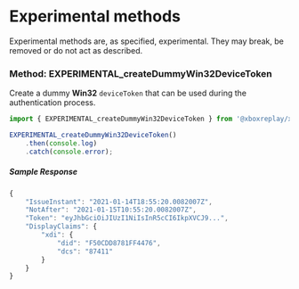 # Experimental methods

Experimental methods are, as specified, experimental. They may break, be removed or do not act as described.

### Method: EXPERIMENTAL_createDummyWin32DeviceToken

Create a dummy **Win32** `deviceToken` that can be used during the authentication process.

```javascript
import { EXPERIMENTAL_createDummyWin32DeviceToken } from '@xboxreplay/xboxlive-auth';

EXPERIMENTAL_createDummyWin32DeviceToken()
	.then(console.log)
	.catch(console.error);
```

##### Sample Response

```javascript
{
    "IssueInstant": "2021-01-14T18:55:20.0082007Z",
    "NotAfter": "2021-01-15T10:55:20.0082007Z",
    "Token": "eyJhbGciOiJIUzI1NiIsInR5cCI6IkpXVCJ9...",
    "DisplayClaims": {
        "xdi": {
            "did": "F50CDD8781FF4476",
            "dcs": "87411"
        }
    }
}
```
